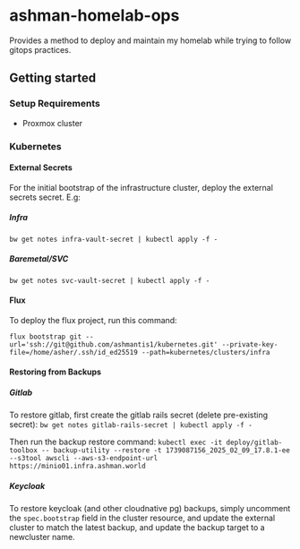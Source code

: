 # ashman-homelab-ops
Provides a method to deploy and maintain my homelab while trying to follow gitops practices. 
## Getting started
### Setup Requirements 
- Proxmox cluster

### Kubernetes
#### External Secrets
For the initial bootstrap of the infrastructure cluster, deploy the external secrets secret. E.g:

##### Infra
`bw get notes infra-vault-secret | kubectl apply -f -`

##### Baremetal/SVC
`bw get notes svc-vault-secret | kubectl apply -f -`

#### Flux
To deploy the flux project, run this command:  

`flux bootstrap git --url='ssh://git@github.com/ashmantis1/kubernetes.git' --private-key-file=/home/asher/.ssh/id_ed25519 --path=kubernetes/clusters/infra`


#### Restoring from Backups
##### Gitlab
To restore gitlab, first create the gitlab rails secret (delete pre-existing secret):
`bw get notes gitlab-rails-secret | kubectl apply -f -`

Then run the backup restore command:
`kubectl exec -it deploy/gitlab-toolbox -- backup-utility --restore -t 1739087156_2025_02_09_17.8.1-ee --s3tool awscli --aws-s3-endpoint-url https://minio01.infra.ashman.world`

##### Keycloak
To restore keycloak (and other cloudnative pg) backups, simply uncomment the `spec.bootstrap` field in the cluster resource, and update the external cluster to match the latest backup, and update the backup target to a newcluster name.
